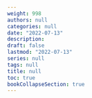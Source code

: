 ```yaml
---
weight: 998
authors: null
categories: null
date: "2022-07-13"
description: 
draft: false
lastmod: "2022-07-13"
series: null
tags: null
title: null
toc: true
bookCollapseSection: true
---
```




<!--more-->

